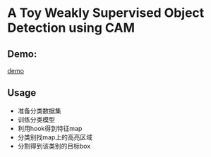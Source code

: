 # A Toy Weakly Supervised Object Detection using CAM

## Demo:

[demo](demo.png)



## Usage

- 准备分类数据集
- 训练分类模型
- 利用hook得到特征map
- 分类别找map上的高亮区域
- 分割得到该类别的目标box
